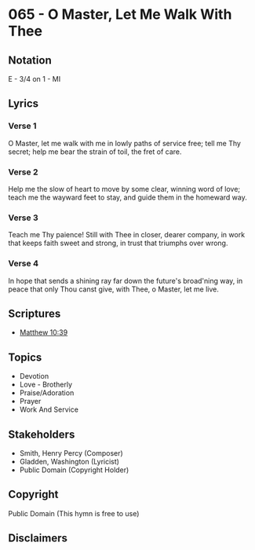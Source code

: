 # 065 - O Master, Let Me Walk With Thee

## Notation

E - 3/4 on 1 - MI

## Lyrics

### Verse 1

O Master, let me walk with me in lowly paths of service free; tell me Thy secret; help me bear the strain of toil, the fret of care.

### Verse 2

Help me the slow of heart to move by some clear, winning word of love; teach me the wayward feet to stay, and guide them in the homeward way.

### Verse 3

Teach me Thy paience! Still with Thee in closer, dearer company, in work that keeps faith sweet and strong, in trust that triumphs over wrong.

### Verse 4

In hope that sends a shining ray far down the future's broad'ning way, in peace that only Thou canst give, with Thee, o Master, let me live.


## Scriptures

- [Matthew 10:39](https://www.biblegateway.com/passage/?search=Matthew%2010%3A39)

## Topics

- Devotion
- Love - Brotherly
- Praise/Adoration
- Prayer
- Work And Service

## Stakeholders

- Smith, Henry Percy (Composer)
- Gladden, Washington (Lyricist)
- Public Domain (Copyright Holder)

## Copyright

Public Domain
(This hymn is free to use)

## Disclaimers



